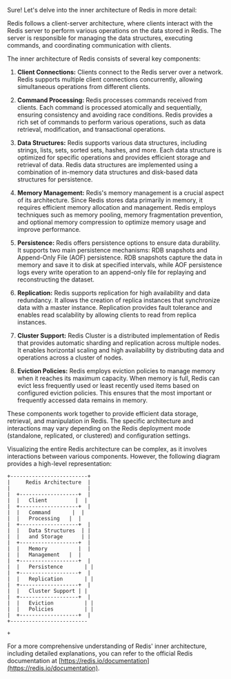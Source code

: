 Sure! Let's delve into the inner architecture of Redis in more detail:

Redis follows a client-server architecture, where clients interact with the Redis server to perform various operations on the data stored in Redis. The server is responsible for managing the data structures, executing commands, and coordinating communication with clients.

The inner architecture of Redis consists of several key components:

1. **Client Connections:** Clients connect to the Redis server over a network. Redis supports multiple client connections concurrently, allowing simultaneous operations from different clients.

2. **Command Processing:** Redis processes commands received from clients. Each command is processed atomically and sequentially, ensuring consistency and avoiding race conditions. Redis provides a rich set of commands to perform various operations, such as data retrieval, modification, and transactional operations.

3. **Data Structures:** Redis supports various data structures, including strings, lists, sets, sorted sets, hashes, and more. Each data structure is optimized for specific operations and provides efficient storage and retrieval of data. Redis data structures are implemented using a combination of in-memory data structures and disk-based data structures for persistence.

4. **Memory Management:** Redis's memory management is a crucial aspect of its architecture. Since Redis stores data primarily in memory, it requires efficient memory allocation and management. Redis employs techniques such as memory pooling, memory fragmentation prevention, and optional memory compression to optimize memory usage and improve performance.

5. **Persistence:** Redis offers persistence options to ensure data durability. It supports two main persistence mechanisms: RDB snapshots and Append-Only File (AOF) persistence. RDB snapshots capture the data in memory and save it to disk at specified intervals, while AOF persistence logs every write operation to an append-only file for replaying and reconstructing the dataset.

6. **Replication:** Redis supports replication for high availability and data redundancy. It allows the creation of replica instances that synchronize data with a master instance. Replication provides fault tolerance and enables read scalability by allowing clients to read from replica instances.

7. **Cluster Support:** Redis Cluster is a distributed implementation of Redis that provides automatic sharding and replication across multiple nodes. It enables horizontal scaling and high availability by distributing data and operations across a cluster of nodes.

8. **Eviction Policies:** Redis employs eviction policies to manage memory when it reaches its maximum capacity. When memory is full, Redis can evict less frequently used or least recently used items based on configured eviction policies. This ensures that the most important or frequently accessed data remains in memory.

These components work together to provide efficient data storage, retrieval, and manipulation in Redis. The specific architecture and interactions may vary depending on the Redis deployment mode (standalone, replicated, or clustered) and configuration settings.

Visualizing the entire Redis architecture can be complex, as it involves interactions between various components. However, the following diagram provides a high-level representation:

```
+-------------------------+
|     Redis Architecture  |
|                         |
|  +-------------------+  |
|  |   Client         |  |
|  +-------------------+  |
|  |   Command       |  |
|  |   Processing   |  |
|  +-------------------+  |
|  |   Data Structures  | |
|  |   and Storage      | |
|  +-------------------+  |
|  |   Memory          |  |
|  |   Management   |  |
|  +-------------------+  |
|  |   Persistence       | |
|  +-------------------+  |
|  |   Replication       | |
|  +-------------------+  |
|  |   Cluster Support | |
|  +-------------------+  |
|  |   Eviction          | |
|  |   Policies          | |
|  +-------------------+  |
+-------------------------

+
```

For a more comprehensive understanding of Redis' inner architecture, including detailed explanations, you can refer to the official Redis documentation at [https://redis.io/documentation](https://redis.io/documentation).